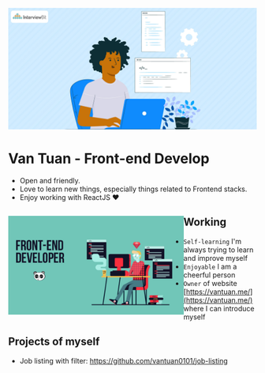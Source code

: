 ![Easy Frontend banner](./image/Front-End-Developer-Skills-1.jpeg)

# Van Tuan - Front-end Develop

- Open and friendly.
- Love to learn new things, especially things related to Frontend stacks.
- Enjoy working with ReactJS ❤

## Working <a href="https://github.com/vantuan0101"><img align="left" width="auto" height="200" src="./image/front-end-developer.png"></a>

- `Self-learning` I'm always trying to learn and improve myself
- `Enjoyable` I am a cheerful person
- `Owner` of website [https://vantuan.me/](https://vantuan.me/) where I can introduce myself


## Projects of myself

- Job listing with filter: https://github.com/vantuan0101/job-listing

